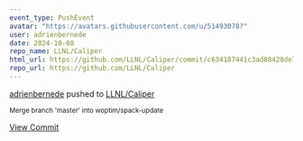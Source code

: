 ```yaml
---
event_type: PushEvent
avatar: "https://avatars.githubusercontent.com/u/51493078?"
user: adrienbernede
date: 2024-10-08
repo_name: LLNL/Caliper
html_url: https://github.com/LLNL/Caliper/commit/c634187441c3ad88420de7d00ca642b78dd14da5
repo_url: https://github.com/LLNL/Caliper
---
```


<a href='https://github.com/adrienbernede' target='_blank'>adrienbernede</a> pushed to <a href='https://github.com/LLNL/Caliper' target='_blank'>LLNL/Caliper</a>

<small>Merge branch 'master' into woptim/spack-update</small>

<a href='https://github.com/LLNL/Caliper/commit/c634187441c3ad88420de7d00ca642b78dd14da5' target='_blank'>View Commit</a>